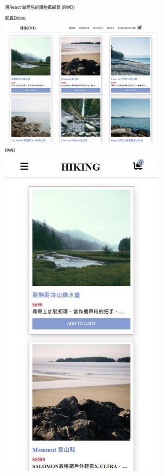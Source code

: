 用React 做簡易的購物車網頁 (RWD)

[網頁Demo](https://jamesjan2020.github.io/shopping_cart/)

![image](https://github.com/JamesJan2020/shopping_cart/blob/master/product_page.JPG)

RWD

![image](https://github.com/JamesJan2020/shopping_cart/blob/master/product_page_rwd.JPG)

